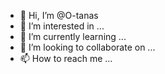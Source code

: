 - 👋 Hi, I’m @O-tanas
- 👀 I’m interested in ...
- 🌱 I’m currently learning ...
- 💞️ I’m looking to collaborate on ...
- 📫 How to reach me ...

<!---
O-tanas/O-tanas is a ✨ special ✨ repository because its `README.md` (this file) appears on your GitHub profile.
You can click the Preview link to take a look at your changes.
--->
